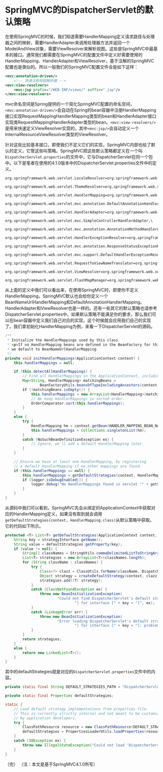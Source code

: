 
# SpringMVC的DispatcherServlet的默认策略

在使用SpringMVC的时候，我们知道需要HandlerMapping定义请求路径与处理器之间的映射，需要HandlerAdapter来调用处理器方法并返回一个ModelAndView对象，需要ViewResolver来解析视图。这些是SpringMVC中最基本的接口。通常我们都需要在SpringMVC的配置文件中定义好需要使用的HandlerMapping、HandlerAdapter和ViewResolver，基于注解的SpringMVC配置也是类似的。所以一般我们的SpringMVC配置文件会是如下这样：
```xml
<mvc:annotation-driven/>
    <!-- 快速注册视图解析器 -->
<mvc:view-resolvers>
    <mvc:jsp prefix="/WEB-INF/views/" suffix=".jsp"/>
</mvc:view-resolvers>
```

mvc命名空间是Spring提供的一个简化SpringMVC配置的命名空间，`<mvc:annotation-driven/>`会自动在Spring的bean容器中注册HandlerMapping接口实现RequestMappingHandlerMapping类型的bean和HandlerAdapter接口实现类RequestMappingHandlerAdapter类型的bean。`<mvc:view-resolvers/>`是用来快速定义ViewResolver实现的，其中`<mvc:jsp/>`会自动定义一个InternalResourceViewResolver类型的ViewResolver。

针对这些比较基本接口，即使我们不定义它们的实现，SpringMVC内部也给了默认的定义，它管这些叫策略。SpringMVC把这些默认策略都定义在一个叫`DispatcherServlet.properties`的文件中，它与DispatcherServlet在同一个包中。以下是笔者在使用的4.1.0版本中的DispatcherServlet.properties文件中的定义。

```properties
org.springframework.web.servlet.LocaleResolver=org.springframework.web.servlet.i18n.AcceptHeaderLocaleResolver

org.springframework.web.servlet.ThemeResolver=org.springframework.web.servlet.theme.FixedThemeResolver

org.springframework.web.servlet.HandlerMapping=org.springframework.web.servlet.handler.BeanNameUrlHandlerMapping,\
	org.springframework.web.servlet.mvc.annotation.DefaultAnnotationHandlerMapping

org.springframework.web.servlet.HandlerAdapter=org.springframework.web.servlet.mvc.HttpRequestHandlerAdapter,\
	org.springframework.web.servlet.mvc.SimpleControllerHandlerAdapter,\
	org.springframework.web.servlet.mvc.annotation.AnnotationMethodHandlerAdapter

org.springframework.web.servlet.HandlerExceptionResolver=org.springframework.web.servlet.mvc.annotation.AnnotationMethodHandlerExceptionResolver,\
	org.springframework.web.servlet.mvc.annotation.ResponseStatusExceptionResolver,\
	org.springframework.web.servlet.mvc.support.DefaultHandlerExceptionResolver

org.springframework.web.servlet.RequestToViewNameTranslator=org.springframework.web.servlet.view.DefaultRequestToViewNameTranslator

org.springframework.web.servlet.ViewResolver=org.springframework.web.servlet.view.InternalResourceViewResolver

org.springframework.web.servlet.FlashMapManager=org.springframework.web.servlet.support.SessionFlashMapManager
```

从上面的定义中我们可以看出来，在使用SpringMVC时，即使你不定义HandlerMapping，SpringMVC默认也会给你定义一个BeanNameUrlHandlerMapping和DefaultAnnotationHandlerMapping。HandlerAdapter和ViewResolver也是一样的。还有一些其它的默认策略也请参考DispatcherServlet.properties中。如果默认策略不能满足你的要求，那么我们可以在bean容器中定义我们自己对应的实现，这个时候就会应用我们自己的实现了。我们拿初始化HandlerMapping为例，来看一下DispatcherServlet的源码。
```java
/**
 * Initialize the HandlerMappings used by this class.
 * <p>If no HandlerMapping beans are defined in the BeanFactory for this namespace,
 * we default to BeanNameUrlHandlerMapping.
 */
private void initHandlerMappings(ApplicationContext context) {
    this.handlerMappings = null;

    if (this.detectAllHandlerMappings) {
        // Find all HandlerMappings in the ApplicationContext, including ancestor contexts.
        Map<String, HandlerMapping> matchingBeans =
                BeanFactoryUtils.beansOfTypeIncludingAncestors(context, HandlerMapping.class, true, false);
        if (!matchingBeans.isEmpty()) {
            this.handlerMappings = new ArrayList<HandlerMapping>(matchingBeans.values());
            // We keep HandlerMappings in sorted order.
            OrderComparator.sort(this.handlerMappings);
        }
    }
    else {
        try {
            HandlerMapping hm = context.getBean(HANDLER_MAPPING_BEAN_NAME, HandlerMapping.class);
            this.handlerMappings = Collections.singletonList(hm);
        }
        catch (NoSuchBeanDefinitionException ex) {
            // Ignore, we'll add a default HandlerMapping later.
        }
    }

    // Ensure we have at least one HandlerMapping, by registering
    // a default HandlerMapping if no other mappings are found.
    if (this.handlerMappings == null) {
        this.handlerMappings = getDefaultStrategies(context, HandlerMapping.class);
        if (logger.isDebugEnabled()) {
            logger.debug("No HandlerMappings found in servlet '" + getServletName() + "': using default");
        }
    }
}
```

从源码中我们可以看到，SpringMVC先会从绑定的ApplicationContext中获取对应的HandlerMapping定义，如果没有取到就会调用`getDefaultStrategies(context, HandlerMapping.class)`从默认策略中获取。它的代码如下所示。
```java
protected <T> List<T> getDefaultStrategies(ApplicationContext context, Class<T> strategyInterface) {
    String key = strategyInterface.getName();
    String value = defaultStrategies.getProperty(key);
    if (value != null) {
        String[] classNames = StringUtils.commaDelimitedListToStringArray(value);
        List<T> strategies = new ArrayList<T>(classNames.length);
        for (String className : classNames) {
            try {
                Class<?> clazz = ClassUtils.forName(className, DispatcherServlet.class.getClassLoader());
                Object strategy = createDefaultStrategy(context, clazz);
                strategies.add((T) strategy);
            }
            catch (ClassNotFoundException ex) {
                throw new BeanInitializationException(
                        "Could not find DispatcherServlet's default strategy class [" + className +
                                "] for interface [" + key + "]", ex);
            }
            catch (LinkageError err) {
                throw new BeanInitializationException(
                        "Error loading DispatcherServlet's default strategy class [" + className +
                                "] for interface [" + key + "]: problem with class file or dependent class", err);
            }
        }
        return strategies;
    }
    else {
        return new LinkedList<T>();
    }
}
```

其中的defaultStrategies就是对应的`DispatcherServlet.properties`文件中的内容。
```java
private static final String DEFAULT_STRATEGIES_PATH = "DispatcherServlet.properties";

private static final Properties defaultStrategies;

static {
    // Load default strategy implementations from properties file.
    // This is currently strictly internal and not meant to be customized
    // by application developers.
    try {
        ClassPathResource resource = new ClassPathResource(DEFAULT_STRATEGIES_PATH, DispatcherServlet.class);
        defaultStrategies = PropertiesLoaderUtils.loadProperties(resource);
    }
    catch (IOException ex) {
        throw new IllegalStateException("Could not load 'DispatcherServlet.properties': " + ex.getMessage());
    }
}
```

（完）
（注：本文是基于SpringMVC4.1.0所写）
